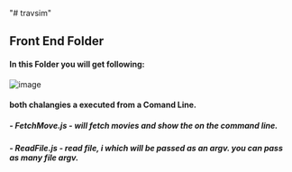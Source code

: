 "# travsim" 
## Front End Folder
#### In this Folder you will get following:
![image](https://user-images.githubusercontent.com/42379845/113402841-0274df00-93a6-11eb-85ba-61cd8912a80f.png)

#### both chalangies a executed from a Comand Line.
##### - FetchMove.js - will fetch movies and show the on the command line.

##### - ReadFile.js - read file, i which will be passed as an argv. you can pass as many file argv.
